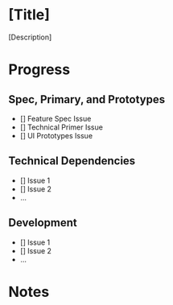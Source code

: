 # [Title]

[Description]

# Progress

## Spec, Primary, and Prototypes

- [] Feature Spec Issue
- [] Technical Primer Issue
- [] UI Prototypes Issue

## Technical Dependencies

- [] Issue 1
- [] Issue 2
- ...

## Development

- [] Issue 1
- [] Issue 2
- ...

# Notes
  
